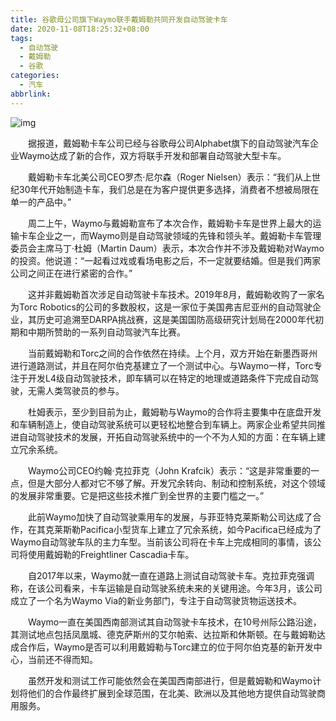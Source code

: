 ```yaml
---
title: 谷歌母公司旗下Waymo联手戴姆勒共同开发自动驾驶卡车
date: 2020-11-08T18:25:32+08:00
tags:
  - 自动驾驶
  - 戴姆勒
  - 谷歌
categories:
  - 汽车
abbrlink:
---
```


![img](https://cdn.jsdelivr.net/gh/yakeing/Documentation@main/Hexo/images/aadc-kcaeqzx6100569.jpg)

　　据报道，戴姆勒卡车公司已经与谷歌母公司Alphabet旗下的自动驾驶汽车企业Waymo达成了新的合作，双方将联手开发和部署自动驾驶大型卡车。

　　戴姆勒卡车北美公司CEO罗杰·尼尔森（Roger Nielsen）表示：“我们从上世纪30年代开始制造卡车，我们总是在为客户提供更多选择，消费者不想被局限在单一的产品中。”

　　周二上午，Waymo与戴姆勒宣布了本次合作，戴姆勒卡车是世界上最大的运输卡车企业之一，而Waymo则是自动驾驶领域的先锋和领头羊。戴姆勒卡车管理委员会主席马丁·杜姆（Martin Daum）表示，本次合作并不涉及戴姆勒对Waymo的投资。他说道：“一起看过戏或看场电影之后，不一定就要结婚。但是我们两家公司之间正在进行紧密的合作。”

　　这并非戴姆勒首次涉足自动驾驶卡车技术。2019年8月，戴姆勒收购了一家名为Torc Robotics的公司的多数股权，这是一家位于美国弗吉尼亚州的自动驾驶企业，其历史可追溯至DARPA挑战赛，这是美国国防高级研究计划局在2000年代初期和中期所赞助的一系列自动驾驶汽车比赛。

　　当前戴姆勒和Torc之间的合作依然在持续。上个月，双方开始在新墨西哥州进行道路测试，并且在阿尔伯克基建立了一个测试中心。与Waymo一样，Torc专注于开发L4级自动驾驶技术，即车辆可以在特定的地理或道路条件下完成自动驾驶，无需人类驾驶员的参与。

　　杜姆表示，至少到目前为止，戴姆勒与Waymo的合作将主要集中在底盘开发和车辆制造上，使自动驾驶系统可以更轻松地整合到车辆上。两家企业希望共同推进自动驾驶技术的发展，开拓自动驾驶系统中的一个不为人知的方面：在车辆上建立冗余系统。

　　Waymo公司CEO约翰·克拉菲克（John Krafcik）表示：“这是非常重要的一点，但是大部分人都对它不够了解。开发冗余转向、制动和控制系统，对这个领域的发展非常重要。它是把这些技术推广到全世界的主要门槛之一。”

　　此前Waymo加快了自动驾驶乘用车的发展，与菲亚特克莱斯勒公司达成了合作，在其克莱斯勒Pacifica小型货车上建立了冗余系统，如今Pacifica已经成为了Waymo自动驾驶车队的主力车型。当前该公司将在卡车上完成相同的事情，该公司将使用戴姆勒的Freightliner Cascadia卡车。

　　自2017年以来，Waymo就一直在道路上测试自动驾驶卡车。克拉菲克强调称，在该公司看来，卡车运输是自动驾驶系统未来的关键用途。今年3月，该公司成立了一个名为Waymo Via的新业务部门，专注于自动驾驶货物运送技术。

　　Waymo一直在美国西南部测试其自动驾驶卡车技术，在10号州际公路沿途，其测试地点包括凤凰城、德克萨斯州的艾尔帕索、达拉斯和休斯顿。在与戴姆勒达成合作后，Waymo是否可以利用戴姆勒与Torc建立的位于阿尔伯克基的新开发中心，当前还不得而知。

　　虽然开发和测试工作可能依然会在美国西南部进行，但是戴姆勒和Waymo计划将他们的合作最终扩展到全球范围，在北美、欧洲以及其他地方提供自动驾驶商用服务。